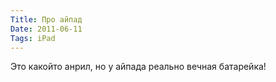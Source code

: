 ```yaml
---
Title: Про айпад
Date: 2011-06-11
Tags: iPad
---
```


<div class="text">Это какойто анрил, но у айпада реально вечная батарейка!</div>